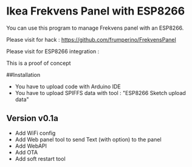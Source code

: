 # Ikea Frekvens Panel with ESP8266

You can use this program to manage Frekvens panel with an ESP8266.

Please visit for hack : https://github.com/frumperino/FrekvensPanel

Please visit for ESP8266 integration : 

This is a proof of concept

##Installation
* You have to upload code with Arduino IDE
* You have to upload SPIFFS data with tool : "ESP8266 Sketch upload data"

## Version v0.1a

* Add WiFi config
* Add Web panel tool to send Text (with option) to the panel
* Add WebAPI
* Add OTA
* Add soft restart tool



